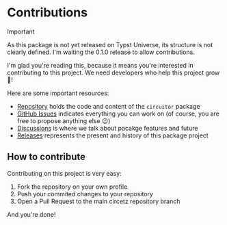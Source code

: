 # Contributions

> [!IMPORTANT]
> As this package is not yet released on Typst Universe, its structure is not clearly defined. I'm waiting the 0.1.0 release to allow contributions.

I'm glad you're reading this, because it means you're interested in contributing to this project. We need developers who help this project grow 🌱!

Here are some important resources:
- [Repository](https://github.com/l0uisgrange/circuitor) holds the code and content of the `circuitor` package
- [GitHub Issues](https://github.com/l0uisgrange/circuitor/issues) indicates everything you can work on (of course, you are free to propose anything else 😉)
- [Discussions](https://github.com/l0uisgrange/circuitor/discussions) is where we talk about pacakge features and future
- [Releases](https://github.com/l0uisgrange/circuitor/releases) represents the present and history of this package project

## How to contribute

Contributing on this project is very easy:
1. Fork the repository on your own profile
2. Push your commited changes to your repository
3. Open a Pull Request to the main circetz repository branch

And you're done!
